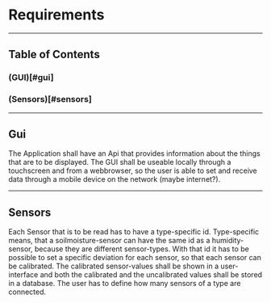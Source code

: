# Requirements

---
## Table of Contents
### (GUI)[#gui]
### (Sensors)[#sensors]

---
## Gui
The Application shall have an Api that provides information about the things that are to be displayed.
The GUI shall be useable locally through a touchscreen and from a webbrowser, so the user is able to set and receive 
data through a mobile device on the network (maybe internet?).

---
## Sensors
Each Sensor that is to be read has to have a type-specific id. Type-specific means, that a soilmoisture-sensor can have 
the same id as a humidity-sensor, because they are different sensor-types. With that id it has to be possible to set a 
specific deviation for each sensor, so that each sensor can be calibrated. The calibrated sensor-values shall be shown 
in a user-interface and both the calibrated and the uncalibrated values shall be stored in a database.
The user has to define how many sensors of a type are connected.